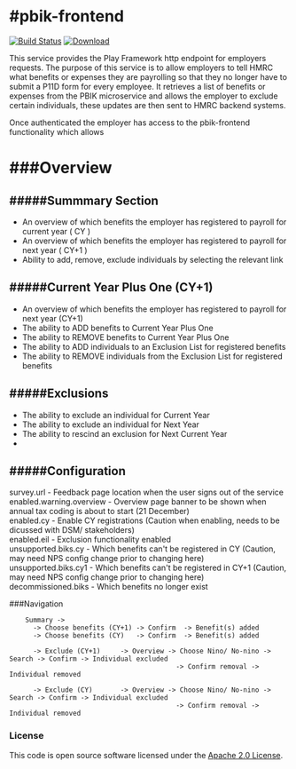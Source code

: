 #pbik-frontend
=============

[![Build Status](https://travis-ci.org/hmrc/pbik-frontend.svg?branch=master)](https://travis-ci.org/hmrc/pbik-frontend) [ ![Download](https://api.bintray.com/packages/hmrc/releases/pbik-frontend/images/download.svg) ](https://bintray.com/hmrc/releases/pbik-frontend/_latestVersion)

This service provides the Play Framework http endpoint for employers requests. The purpose of this service is to allow employers to tell HMRC what benefits or expenses they are payrolling so that they no longer have to submit a P11D form for every employee. It retrieves a list of benefits or expenses from the PBIK microservice and allows the employer to exclude certain individuals, these updates are then sent to HMRC backend systems.

Once authenticated the employer has access to the pbik-frontend functionality which allows

###Overview
=====

#####Summmary Section
-----
* An overview of which benefits the employer has registered to payroll for current year ( CY )
* An overview of which benefits the employer has registered to payroll for next year ( CY+1 )
* Ability to add, remove, exclude individuals by selecting the relevant link

#####Current Year Plus One (CY+1)
-----
* An overview of which benefits the employer has registered to payroll for next year (CY+1)
* The ability to ADD benefits to Current Year Plus One
* The ability to REMOVE benefits to Current Year Plus One
* The ability to ADD individuals to an Exclusion List for registered benefits
* The ability to REMOVE individuals from the Exclusion List for registered benefits

#####Exclusions
-----
* The ability to exclude an individual for Current Year
* The ability to exclude an individual for Next Year
* The ability to rescind an exclusion for Next Current Year
* 

#####Configuration
-----
survey.url - Feedback page location when the user signs out of the service <br />
enabled.warning.overview - Overview page banner to be shown when annual tax coding is about to start (21 December) <br />
enabled.cy - Enable CY registrations (Caution when enabling, needs to be dicussed with DSM/ stakeholders) <br />
enabled.eil - Exclusion functionality enabled <br />
unsupported.biks.cy - Which benefits can't be registered in CY (Caution, may need NPS config change prior to changing here) <br />
unsupported.biks.cy1 - Which benefits can't be registered in CY+1 (Caution, may need NPS config change prior to changing here) <br />
decommissioned.biks - Which benefits no longer exist <br />

###Navigation

        Summary -> 
          -> Choose benefits (CY+1) -> Confirm  -> Benefit(s) added
          -> Choose benefits (CY)   -> Confirm  -> Benefit(s) added
        
          -> Exclude (CY+1)     -> Overview -> Choose Nino/ No-nino -> Search -> Confirm -> Individual excluded
                                              -> Confirm removal -> Individual removed
                                              
          -> Exclude (CY)       -> Overview -> Choose Nino/ No-nino -> Search -> Confirm -> Individual excluded
                                              -> Confirm removal -> Individual removed
                                              

### License

This code is open source software licensed under the [Apache 2.0 License]("http://www.apache.org/licenses/LICENSE-2.0.html").

